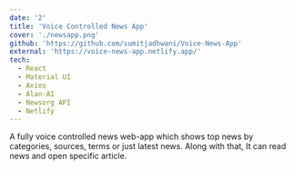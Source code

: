 ```yaml
---
date: '2'
title: 'Voice Controlled News App'
cover: './newsapp.png'
github: 'https://github.com/sumitjadhwani/Voice-News-App'
external: 'https://voice-news-app.netlify.app/'
tech:
  - React
  - Material UI
  - Axios
  - Alan-AI
  - Newsorg API
  - Netlify
---
```


A fully voice controlled news web-app which shows top news by categories, sources, terms or just latest news. Along with that, It can read news and open specific article.
